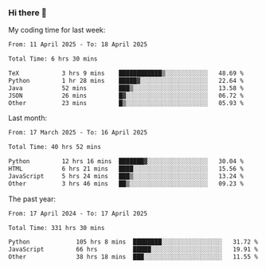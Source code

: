 ### Hi there 👋

My coding time for last week:

<!--START_SECTION:week-->

```txt
From: 11 April 2025 - To: 18 April 2025

Total Time: 6 hrs 30 mins

TeX            3 hrs 9 mins    ████████████▒░░░░░░░░░░░░   48.69 %
Python         1 hr 28 mins    █████▓░░░░░░░░░░░░░░░░░░░   22.64 %
Java           52 mins         ███▒░░░░░░░░░░░░░░░░░░░░░   13.58 %
JSON           26 mins         █▓░░░░░░░░░░░░░░░░░░░░░░░   06.72 %
Other          23 mins         █▒░░░░░░░░░░░░░░░░░░░░░░░   05.93 %
```

<!--END_SECTION:week-->

Last month:

<!--START_SECTION:month-->

```txt
From: 17 March 2025 - To: 16 April 2025

Total Time: 40 hrs 52 mins

Python         12 hrs 16 mins  ███████▓░░░░░░░░░░░░░░░░░   30.04 %
HTML           6 hrs 21 mins   ████░░░░░░░░░░░░░░░░░░░░░   15.56 %
JavaScript     5 hrs 24 mins   ███▒░░░░░░░░░░░░░░░░░░░░░   13.24 %
Other          3 hrs 46 mins   ██▒░░░░░░░░░░░░░░░░░░░░░░   09.23 %
```

<!--END_SECTION:month-->

The past year:

<!--START_SECTION:year-->

```txt
From: 17 April 2024 - To: 17 April 2025

Total Time: 331 hrs 30 mins

Python             105 hrs 8 mins  ████████░░░░░░░░░░░░░░░░░   31.72 %
JavaScript         66 hrs          █████░░░░░░░░░░░░░░░░░░░░   19.91 %
Other              38 hrs 18 mins  ███░░░░░░░░░░░░░░░░░░░░░░   11.55 %
```

<!--END_SECTION:year-->
